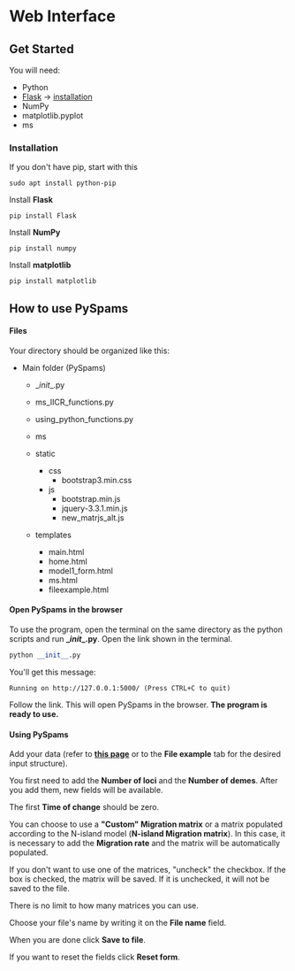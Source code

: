 # Web Interface

## Get Started

You will need:

 * Python
 * [Flask](http://flask.pocoo.org/docs/0.12/)  -> [installation](http://flask.pocoo.org/docs/dev/installation/)
 * NumPy
 * matplotlib.pyplot
 * ms


 ### Installation
 If you don't have pip, start with this
 ```
 sudo apt install python-pip
 ```
Install **Flask**
```
pip install Flask
```
Install **NumPy**
```
pip install numpy
```
Install **matplotlib**
```
pip install matplotlib
```


## How to use PySpams

#### Files
Your directory should be organized like this:
* Main folder (PySpams)
  * \__init__.py
  * ms_IICR_functions.py
  * using_python_functions.py
  * ms

  * static
    * css
      * bootstrap3.min.css
    * js
      * bootstrap.min.js
      * jquery-3.3.1.min.js
      * new_matrjs_alt.js

  * templates
    * main.html
    * home.html
    * model1_form.html
    * ms.html
    * fileexample.html





#### Open PySpams in the browser


To use the program, open the terminal on the same directory as the python scripts and run **\__init__.py**. Open the link shown in the terminal.
```python
python __init__.py
```

You'll get this message:
```
Running on http://127.0.0.1:5000/ (Press CTRL+C to quit)
```
Follow the link.
This will open PySpams in the browser. **The program is ready to use.**

#### Using PySpams

Add your data (refer to  **[this page](https://github.com/willyrv/nssc-scenario-specification)** or to the **File example** tab for the desired input structure).


You first need to add the **Number of loci** and the **Number of demes**. After you add them, new fields will be available.

The first **Time of change** should be zero.

You can choose to use a **"Custom" Migration matrix** or a matrix populated according to the N-island model (**N-island Migration matrix**). In this case, it is necessary to add the **Migration rate** and the matrix will be automatically populated.

If you don't want to use one of the matrices, "uncheck" the checkbox.
If the box is checked, the matrix will be saved. If it is unchecked, it will not be saved to the file.

There is no limit to how many matrices you can use.

Choose your file's name by writing it on the **File name** field.

When you are done click **Save to file**.

If you want to reset the fields click **Reset form**.
